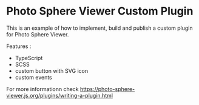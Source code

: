 # Photo Sphere Viewer Custom Plugin

This is an example of how to implement, build and publish a custom plugin for Photo Sphere Viewer.

Features :

-   TypeScript
-   SCSS
-   custom button with SVG icon
-   custom events

For more informationn check https://photo-sphere-viewer.js.org/plugins/writing-a-plugin.html
